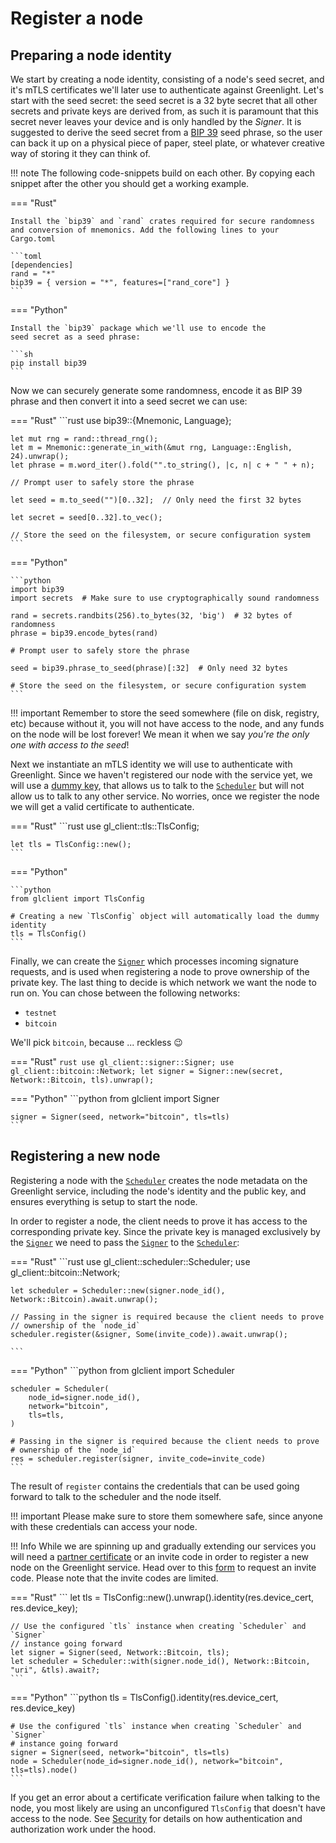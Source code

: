 # Register a node
## Preparing a node identity

We start by creating a node identity, consisting of a node's seed
secret, and it's mTLS certificates we'll later use to authenticate
against Greenlight. Let's start with the seed secret: the seed secret
is a 32 byte secret that all other secrets and private keys are
derived from, as such it is paramount that this secret never leaves
your device and is only handled by the _Signer_. It is suggested to
derive the seed secret from a [BIP 39][bip39] seed phrase, so the user
can back it up on a physical piece of paper, steel plate, or whatever
creative way of storing it they can think of.

!!! note
	The following code-snippets build on each other. By copying each snippet
	after the other you should get a working example.

=== "Rust"
	
	Install the `bip39` and `rand` crates required for secure randomness and conversion of mnemonics. Add the following lines to your Cargo.toml
	
	```toml
	[dependencies]
	rand = "*"
	bip39 = { version = "*", features=["rand_core"] }
	```

=== "Python"

	Install the `bip39` package which we'll use to encode the
	seed secret as a seed phrase:
	
	```sh
	pip install bip39
	```

Now we can securely generate some randomness, encode it as BIP 39
phrase and then convert it into a seed secret we can use:

=== "Rust"
	```rust
	use bip39::{Mnemonic, Language};

	let mut rng = rand::thread_rng();
	let m = Mnemonic::generate_in_with(&mut rng, Language::English, 24).unwrap();
	let phrase = m.word_iter().fold("".to_string(), |c, n| c + " " + n);
	
	// Prompt user to safely store the phrase
	
	let seed = m.to_seed("")[0..32];  // Only need the first 32 bytes

	let secret = seed[0..32].to_vec();

	// Store the seed on the filesystem, or secure configuration system
	```

=== "Python"

	```python
	import bip39
	import secrets  # Make sure to use cryptographically sound randomness
	
	rand = secrets.randbits(256).to_bytes(32, 'big')  # 32 bytes of randomness
	phrase = bip39.encode_bytes(rand)
	
	# Prompt user to safely store the phrase
	
	seed = bip39.phrase_to_seed(phrase)[:32]  # Only need 32 bytes
	
	# Store the seed on the filesystem, or secure configuration system
	```

!!! important 
	Remember to store the seed somewhere (file on disk, registry, etc)
	because without it, you will not have access to the node, and any
	funds on the node will be lost forever! We mean it when we say _you're
	the only one with access to the seed_!


Next we instantiate an mTLS identity we will use to authenticate with
Greenlight. Since we haven't registered our node with the service yet,
we will use a [dummy key][auth], that allows us to talk to the 
[`Scheduler`][scheduler] but will not allow us to talk to any other service.
No worries, once we register the node we will get a valid certificate 
to authenticate.

=== "Rust"
	```rust
	use gl_client::tls::TlsConfig;

	let tls = TlsConfig::new();
	```
	
=== "Python"

	```python
	from glclient import TlsConfig
	
	# Creating a new `TlsConfig` object will automatically load the dummy identity
	tls = TlsConfig()
	```
	

Finally, we can create the [`Signer`][signer] which processes incoming signature
requests, and is used when registering a node to prove ownership of
the private key. The last thing to decide is which network we want the
node to run on. You can chose between the following networks:

 - `testnet`
 - `bitcoin`

We'll pick `bitcoin`, because ... reckless 😉

=== "Rust"
	```rust
	use gl_client::signer::Signer;
	use gl_client::bitcoin::Network;
	let signer = Signer::new(secret, Network::Bitcoin, tls).unwrap();
	```

=== "Python"
	```python
	from glclient import Signer
	
	signer = Signer(seed, network="bitcoin", tls=tls)
	```
	
[bip39]: https://github.com/bitcoin/bips/blob/master/bip-0039.mediawiki


## Registering a new node

Registering a node with the [`Scheduler`][scheduler] creates the node metadata on
the Greenlight service, including the node's identity and the public
key, and ensures everything is setup to start the node. 

In order to register a node, the client needs to prove it has access
to the corresponding private key. Since the private key is managed
exclusively by the [`Signer`][signer] we need to pass the [`Signer`][signer]
to the [`Scheduler`][scheduler]:

=== "Rust"
	```rust
	use gl_client::scheduler::Scheduler;
	use gl_client::bitcoin::Network;

	let scheduler = Scheduler::new(signer.node_id(), Network::Bitcoin).await.unwrap();

	// Passing in the signer is required because the client needs to prove
	// ownership of the `node_id`
	scheduler.register(&signer, Some(invite_code)).await.unwrap();

	```

=== "Python"
	```python
	from glclient import Scheduler
	
	scheduler = Scheduler(
	    node_id=signer.node_id(),
		network="bitcoin",
		tls=tls,
	)
	
	# Passing in the signer is required because the client needs to prove
	# ownership of the `node_id`
	res = scheduler.register(signer, invite_code=invite_code)
	```

The result of `register` contains the credentials that can be used
going forward to talk to the scheduler and the node itself. 

!!! important 
	Please make sure to store them somewhere safe, since anyone with 
	these credentials can access your node.

!!! Info
	While we are spinning up and gradually extending our services
	you will need a [partner certificate][partner-cert] or an invite code
	in order to register a new node on the Greenlight service. Head over
	to this [form][invite-tokens] to request an invite code. Please note
	that the invite codes are limited. 

=== "Rust"
	```
	let tls = TlsConfig::new().unwrap().identity(res.device_cert, res.device_key);
	
	// Use the configured `tls` instance when creating `Scheduler` and `Signer`
	// instance going forward
	let signer = Signer(seed, Network::Bitcoin, tls);
	let scheduler = Scheduler::with(signer.node_id(), Network::Bitcoin, "uri", &tls).await?;
	```

=== "Python"
	```python
	tls = TlsConfig().identity(res.device_cert, res.device_key)
	
	# Use the configured `tls` instance when creating `Scheduler` and `Signer`
	# instance going forward
	signer = Signer(seed, network="bitcoin", tls=tls)
	node = Scheduler(node_id=signer.node_id(), network="bitcoin", tls=tls).node()
	```

If you get an error about a certificate verification failure when
talking to the node, you most likely are using an unconfigured
`TlsConfig` that doesn't have access to the node. See
[Security][security] for details on how authentication and
authorization work under the hood.


[security]: ../reference/security.md
[partner-cert]: ../reference/partner-certs.md
[invite-tokens]: https://docs.google.com/forms/d/e/1FAIpQLSf_YaUJt8lKIDwS893Uk2mBiW6BUcoQkvO_g8EFZc9XqQfkqw/viewform
[signer]: ./index.md#signer
[scheduler]: ./index.md#scheduler
[auth]: ./index.md#authentication
